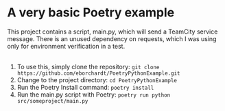 # A very basic Poetry example
This project contains a script, main.py, which will send a TeamCity service message. There is an unused dependency on requests, which I was using only for environment verification in a test.<br>
<br>
1. To use this, simply clone the repository: `git clone https://github.com/eborchardt/PoetryPythonExample.git`<br>
2. Change to the project directory: `cd PoetryPythonExample`<br>
3. Run the Poetry Install command: `poetry install`<br>
4. Run the main.py script with Poetry: `poetry run python src/someproject/main.py`<br>
